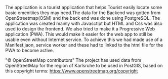 The application is a tourist application that helps Tourist easily locate some basic emenitiies they may need.The data for the Backend was gotten from OpenStreetmap(OSM) and the back end was done using PostgreSQL. The application was created mainly with Javasctipt but HTML and Css was also used to design the frontend. We also tried to make it a Progressive Web application (PWA). This would make it easier for the web app to still be usable even without Internet service.  To achieve this we had made use of a Manifest.jaon, service worker and these had to linked to the html file for the PWA to become active.

"© OpenStreetMap contributors"
The project has used data from OpenStreetMap for the region of Karlsruhe to be used in PostGIS,
based on this copyright terms: https://www.openstreetmap.org/copyright
